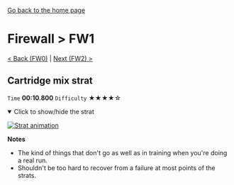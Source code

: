 [Go back to the home page](https://github.com/Doublevil/scbspeedrun)

# Firewall > FW1

[< Back (FW0)](https://github.com/Doublevil/scbspeedrun/blob/main/levels/FW/FW0.md) | [Next (FW2) >](https://github.com/Doublevil/scbspeedrun/blob/main/levels/FW/FW2.md)

## Cartridge mix strat

`Time` **00:10.800** `Difficulty` ★★★★☆
<details open>
  <summary>Click to show/hide the strat</summary>

  [![Strat animation](https://github.com/Doublevil/scbspeedrun/blob/main/media/levels/FW/FW1_CartMix.webp)](https://github.com/Doublevil/scbspeedrun/blob/main/media/levels/FW/FW1_CartMix.mp4)

  **Notes**
  - The kind of things that don't go as well as in training when you're doing a real run.
  - Shouldn't be too hard to recover from a failure at most points of the strats.
</details>
